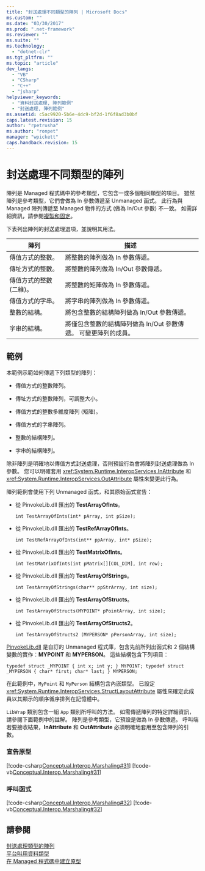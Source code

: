 ```yaml
---
title: "封送處理不同類型的陣列 | Microsoft Docs"
ms.custom: ""
ms.date: "03/30/2017"
ms.prod: ".net-framework"
ms.reviewer: ""
ms.suite: ""
ms.technology: 
  - "dotnet-clr"
ms.tgt_pltfrm: ""
ms.topic: "article"
dev_langs: 
  - "VB"
  - "CSharp"
  - "C++"
  - "jsharp"
helpviewer_keywords: 
  - "資料封送處理, 陣列範例"
  - "封送處理, 陣列範例"
ms.assetid: c5ac9920-5b6e-4dc9-bf2d-1f6f8ad3b0bf
caps.latest.revision: 15
author: "rpetrusha"
ms.author: "ronpet"
manager: "wpickett"
caps.handback.revision: 15
---
```

# 封送處理不同類型的陣列
陣列是 Managed 程式碼中的參考類型，它包含一或多個相同類型的項目。 雖然陣列是參考類型，它們會做為 In 參數傳遞至 Unmanaged 函式。 此行為與 Managed 陣列傳遞至 Managed 物件的方式 \(做為 In\/Out 參數\) 不一致。 如需詳細資訊，請參閱[複製和固定](../../../docs/framework/interop/copying-and-pinning.md)。  
  
 下表列出陣列的封送處理選項，並說明其用法。  
  
|陣列|描述|  
|--------|--------|  
|傳值方式的整數。|將整數的陣列做為 In 參數傳遞。|  
|傳址方式的整數。|將整數的陣列做為 In\/Out 參數傳遞。|  
|傳值方式的整數 \(二維\)。|將整數的矩陣做為 In 參數傳遞。|  
|傳值方式的字串。|將字串的陣列做為 In 參數傳遞。|  
|整數的結構。|將包含整數的結構陣列做為 In\/Out 參數傳遞。|  
|字串的結構。|將僅包含整數的結構陣列做為 In\/Out 參數傳遞。 可變更陣列的成員。|  
  
## 範例  
 本範例示範如何傳遞下列類型的陣列：  
  
-   傳值方式的整數陣列。  
  
-   傳址方式的整數陣列，可調整大小。  
  
-   傳值方式的整數多維度陣列 \(矩陣\)。  
  
-   傳值方式的字串陣列。  
  
-   整數的結構陣列。  
  
-   字串的結構陣列。  
  
 除非陣列是明確地以傳值方式封送處理，否則預設行為會將陣列封送處理做為 In 參數。 您可以明確套用 <xref:System.Runtime.InteropServices.InAttribute> 和 <xref:System.Runtime.InteropServices.OutAttribute> 屬性來變更此行為。  
  
 陣列範例會使用下列 Unmanaged 函式，和其原始函式宣告：  
  
-   從 PinvokeLib.dll 匯出的 **TestArrayOfInts**。  
  
    ```  
    int TestArrayOfInts(int* pArray, int pSize);  
    ```  
  
-   從 PinvokeLib.dll 匯出的 **TestRefArrayOfInts**。  
  
    ```  
    int TestRefArrayOfInts(int** ppArray, int* pSize);  
    ```  
  
-   從 PinvokeLib.dll 匯出的 **TestMatrixOfInts**。  
  
    ```  
    int TestMatrixOfInts(int pMatrix[][COL_DIM], int row);  
    ```  
  
-   從 PinvokeLib.dll 匯出的 **TestArrayOfStrings**。  
  
    ```  
    int TestArrayOfStrings(char** ppStrArray, int size);  
    ```  
  
-   從 PinvokeLib.dll 匯出的 **TestArrayOfStructs**。  
  
    ```  
    int TestArrayOfStructs(MYPOINT* pPointArray, int size);  
    ```  
  
-   從 PinvokeLib.dll 匯出的 **TestArrayOfStructs2**。  
  
    ```  
    int TestArrayOfStructs2 (MYPERSON* pPersonArray, int size);  
    ```  
  
 [PinvokeLib.dll](http://msdn.microsoft.com/zh-tw/5d1438d7-9946-489d-8ede-6c694a08f614) 是自訂的 Unmanaged 程式庫，包含先前所列出函式和 2 個結構變數的實作：**MYPOINT** 和 **MYPERSON**。 這些結構包含下列項目：  
  
```  
typedef struct _MYPOINT { int x; int y; } MYPOINT; typedef struct _MYPERSON { char* first; char* last; } MYPERSON;  
```  
  
 在此範例中，`MyPoint` 和 `MyPerson` 結構包含內嵌類型。 已設定 <xref:System.Runtime.InteropServices.StructLayoutAttribute> 屬性來確定此成員以其顯示的順序循序排列在記憶體中。  
  
 `LibWrap` 類別包含一組 `App` 類別所呼叫的方法。 如需傳遞陣列的特定詳細資訊，請參閱下面範例中的註解。 陣列是參考類型，它預設是做為 In 參數傳遞。 呼叫端若要接收結果，**InAttribute** 和 **OutAttribute** 必須明確地套用至包含陣列的引數。  
  
### 宣告原型  
 [!code-csharp[Conceptual.Interop.Marshaling#31](../../../samples/snippets/csharp/VS_Snippets_CLR/conceptual.interop.marshaling/cs/arrays.cs#31)]
 [!code-vb[Conceptual.Interop.Marshaling#31](../../../samples/snippets/visualbasic/VS_Snippets_CLR/conceptual.interop.marshaling/vb/arrays.vb#31)]  
  
### 呼叫函式  
 [!code-csharp[Conceptual.Interop.Marshaling#32](../../../samples/snippets/csharp/VS_Snippets_CLR/conceptual.interop.marshaling/cs/arrays.cs#32)]
 [!code-vb[Conceptual.Interop.Marshaling#32](../../../samples/snippets/visualbasic/VS_Snippets_CLR/conceptual.interop.marshaling/vb/arrays.vb#32)]  
  
## 請參閱  
 [封送處理類型的陣列](http://msdn.microsoft.com/zh-tw/049b1c1b-228f-4445-88ec-91bc7fd4b1e8)   
 [平台叫用資料類型](http://msdn.microsoft.com/zh-tw/16014d9f-d6bd-481e-83f0-df11377c550f)   
 [在 Managed 程式碼中建立原型](../../../docs/framework/interop/creating-prototypes-in-managed-code.md)